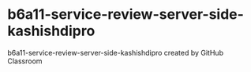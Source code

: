 # b6a11-service-review-server-side-kashishdipro
b6a11-service-review-server-side-kashishdipro created by GitHub Classroom
